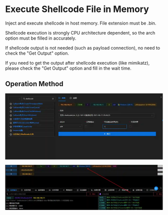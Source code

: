 # Execute Shellcode File in Memory

Inject and execute shellcode in host memory. File extension must be .bin.

Shellcode execution is strongly CPU architecture dependent, so the arch option must be filled in accurately.

If shellcode output is not needed (such as payload connection), no need to check the "Get Output" option.

If you need to get the output after shellcode execution (like mimikatz), please check the "Get Output" option and fill in the wait time.

## Operation Method

![](img/DefenseEvasion_ProcessInjection_ShellcodeLoader/1.webp)

![](img/DefenseEvasion_ProcessInjection_ShellcodeLoader/2.webp)
